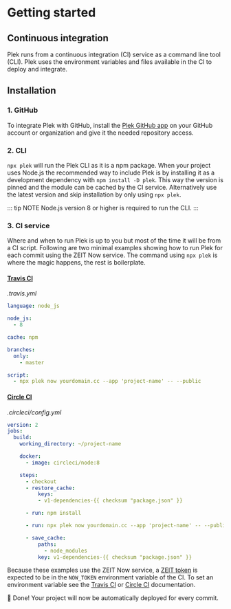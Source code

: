 # Getting started

## Continuous integration
Plek runs from a continuous integration (CI) service as a command line tool (CLI). Plek uses the environment variables and files available in the CI to deploy and integrate.

## Installation
### 1. GitHub
To integrate Plek with GitHub, install the [Plek GitHub app](https://github.com/apps/plek) on your GitHub account or organization and give it the needed repository access.

### 2. CLI
`npx plek` will run the Plek CLI as it is a npm package. When your project uses Node.js the recommended way to include Plek is by installing it as a development dependency with `npm install -D plek`. This way the version is pinned and the module can be cached by the CI service. Alternatively use the latest version and skip installation by only using `npx plek`.

::: tip NOTE
Node.js version 8 or higher is required to run the CLI.
:::

### 3. CI service
Where and when to run Plek is up to you but most of the time it will be from a CI script. Following are two minimal examples showing how to run Plek for each commit using the ZEIT Now service. The command using `npx plek` is where the magic happens, the rest is boilerplate.

#### [Travis CI](https://travis-ci.com/)
*.travis.yml*
```yaml
language: node_js

node_js:
  - 8

cache: npm

branches:
  only:
    - master

script:
  - npx plek now yourdomain.cc --app 'project-name' -- --public
```

#### [Circle CI](https://circleci.com/)
*.circleci/config.yml*
```yaml
version: 2
jobs:
  build:
    working_directory: ~/project-name

    docker:
      - image: circleci/node:8

    steps:
      - checkout
      - restore_cache:
          keys:
          - v1-dependencies-{{ checksum "package.json" }}

      - run: npm install

      - run: npx plek now yourdomain.cc --app 'project-name' -- --public

      - save_cache:
          paths:
            - node_modules
          key: v1-dependencies-{{ checksum "package.json" }}
```

Because these examples use the ZEIT Now service, a [ZEIT token](https://zeit.co/account/tokens) is expected to be in the `NOW_TOKEN` environment variable of the CI. To set an environment variable see the [Travis CI](https://docs.travis-ci.com/user/environment-variables/#defining-variables-in-repository-settings) or [Circle CI](https://circleci.com/docs/2.0/env-vars/#setting-an-environment-variable-in-a-project) documentation.

:rocket: Done! Your project will now be automatically deployed for every commit.
